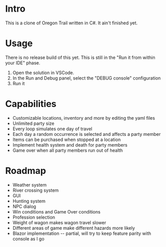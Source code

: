 # Intro
This is a clone of Oregon Trail written in C#. It ain't finished yet.

# Usage
There is no release build of this yet. This is still in the "Run it from within your IDE" phase.

1. Open the solution in VSCode.
2. In the Run and Debug panel, select the "DEBUG console" configuration
3. Run it

# Capabilities
* Customizable locations, inventory and more by editing the yaml files
* Unlimited party size
* Every loop simulates one day of travel
* Each day a random occurrence is selected and affects a party member
* Items can be purchased when stopped at a location
* Implement health system and death for party members
* Game over when all party members run out of health

# Roadmap

* Weather system
* River crossing system
* GUI
* Hunting system
* NPC dialog
* Win conditions and Game Over conditions
* Profession selection
* Weight of wagon makes wagon travel slower
* Different areas of game make different hazards more likely
* Blazor implementation -- partial, will try to keep feature parity with console as I go
